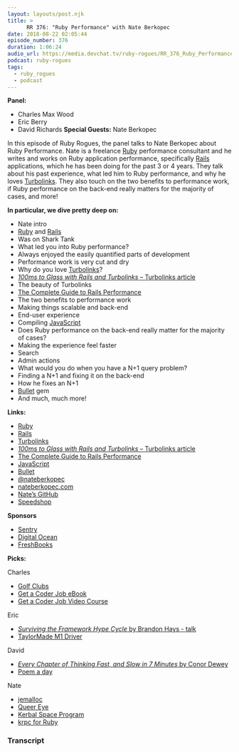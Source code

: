 ```yaml
---
layout: layouts/post.njk
title: >
      RR 376: "Ruby Performance" with Nate Berkopec
date: 2018-08-22 02:05:44
episode_number: 376
duration: 1:06:24
audio_url: https://media.devchat.tv/ruby-rogues/RR_376_Ruby_Performance_with_Nate_Berkopec.mp3
podcast: ruby-rogues
tags: 
  - ruby_rogues
  - podcast
---
```


 **Panel:**

- Charles Max Wood
- Eric Berry
- David Richards
**Special Guests:** Nate Berkopec

In this episode of Ruby Rogues, the panel talks to Nate Berkopec about Ruby Performance. Nate is a freelance [Ruby](https://www.ruby-lang.org/en/) performance consultant and he writes and works on Ruby application performance, specifically [Rails](https://rubyonrails.org/) applications, which he has been doing for the past 3 or 4 years. They talk about his past experience, what led him to Ruby performance, and why he loves [Turbolinks](https://github.com/turbolinks/turbolinks). They also touch on the two benefits to performance work, if Ruby performance on the back-end really matters for the majority of cases, and more!

**In particular, we dive pretty deep on:**

- Nate intro
- [Ruby](https://www.ruby-lang.org/en/) and [Rails](https://rubyonrails.org/)
- Was on Shark Tank
- What led you into Ruby performance?
- Always enjoyed the easily quantified parts of development
- Performance work is very cut and dry
- Why do you love [Turbolinks](https://github.com/turbolinks/turbolinks)?
- [_100ms to Glass with Rails and Turbolinks_ – Turbolinks article](https://www.speedshop.co/2015/05/27/100-ms-to-glass-with-rails-and-turbolinks.html)
- The beauty of Turbolinks
- [The Complete Guide to Rails Performance](https://www.railsspeed.com/)
- The two benefits to performance work
- Making things scalable and back-end
- End-user experience
- Compiling [JavaScript](https://www.javascript.com/)
- Does Ruby performance on the back-end really matter for the majority of cases?
- Making the experience feel faster
- Search
- Admin actions
- What would you do when you have a N+1 query problem?
- Finding a N+1 and fixing it on the back-end
- How he fixes an N+1
- [Bullet](https://github.com/flyerhzm/bullet) gem
- And much, much more!

**Links:**

- [Ruby](https://www.ruby-lang.org/en/)
- [Rails](https://rubyonrails.org/)
- [Turbolinks](https://github.com/turbolinks/turbolinks)
- [_100ms to Glass with Rails and Turbolinks_ – Turbolinks article](https://www.speedshop.co/2015/05/27/100-ms-to-glass-with-rails-and-turbolinks.html)
- [The Complete Guide to Rails Performance](https://www.railsspeed.com/)
- [JavaScript](https://www.javascript.com/)
- [Bullet](https://github.com/flyerhzm/bullet)
- [@nateberkopec](https://twitter.com/nateberkopec?ref_src=twsrc%255Egoogle%257Ctwcamp%255Eserp%257Ctwgr%255Eauthor)
- [nateberkopec.com](https://www.nateberkopec.com/)
- [Nate’s GitHub](https://github.com/nateberkopec)
- [Speedshop](https://www.speedshop.co/)

**Sponsors**

- [Sentry](https://sentry.io/welcome/)
- [Digital Ocean](https://www.digitalocean.com/)
- [FreshBooks](https://www.freshbooks.com/invoice?ref=11731&utm_source=pbm&utm_medium=affiliate-program&utm_influencer=419364&utm_campaign=podcast-influencers)

**Picks:**

Charles

- [Golf Clubs](https://www.amazon.com/gp/product/B00R3VV9NG/ref=as_li_ss_tl?ie=UTF8&psc=1&linkCode=sl1&tag=devchattv-20&linkId=cd1ef906226f59a933fbdaa809eee4f0&language=en_US)
- [Get a Coder Job eBook](https://devchat.tv/store/get-a-coder-job-ebook/)
- [Get a Coder Job Video Course](https://devchat.tv/store/get-a-coder-job-video-course/)

Eric

- [_Surviving the Framework Hype Cycle_ by Brandon Hays - talk](https://www.youtube.com/watch?v=9zc4DSTRGeM)
- [TaylorMade M1 Driver](https://www.taylormadegolf.com/M1-Driver/DW-WZ396.html)

David

- [_Every Chapter of Thinking Fast, and Slow in 7 Minutes_ by Conor Dewey](https://medium.com/swlh/every-chapter-of-thinking-fast-and-slow-in-7-minutes-5e6adf89cf39)
- [Poem a day](https://www.poets.org/poetsorg/poem-day)

Nate

- [jemalloc](https://github.com/jemalloc/jemalloc)
- [Queer Eye](https://www.netflix.com/title/80160037)
- [Kerbal Space Program](https://www.kerbalspaceprogram.com/en/)
- [krpc for Ruby](https://github.com/TeWu/krpc-rb)


### Transcript



